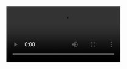 <video src="https://github.com/bilalelsayed97/Dicee-iOS-swift/assets/133275598/4afadf5c-dfab-42b8-8dbb-5308d8786d1b">
